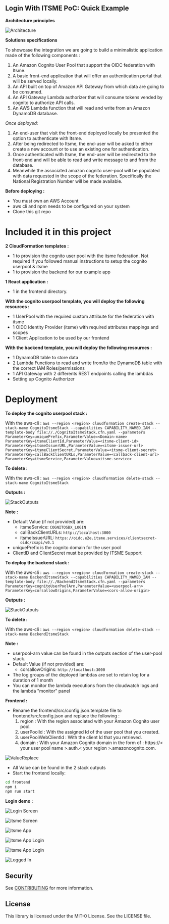 ## Login With ITSME PoC: Quick Example

**Architecture principles**

![Architecture](img/solution.jpg)

**Solutions specifications**

To showcase the integration we are going to build a minimalistic application made of the following components : 

1. An Amazon Cognito User Pool that support the OIDC federation with Itsme. 
2. A basic front-end application that will offer an authentication portal that will be served locally.
3. An API built on top of Amazon API Gateway from which data are going to be consumed.
4. An API Gateway Lambda authorizer that will consume tokens vended by cognito to authorize API calls.
5. An AWS Lambda function that will read and write from an Amazon DynamoDB database.

*Once deployed:* 

1. An end-user that visit the front-end deployed locally be presented the option to authenticate with Itsme.
2. After being redirected to Itsme, the end-user will be asked to either create a new account or to use an existing one for authentication.
3. Once authenticated with Itsme, the end-user will be redirected to the front-end and will be able to read and write message to and from the database.
4. Meanwhile the associated amazon cognito user-pool will be populated with data requested in the scope of the federation. Specifically the National Registration Number will be made available.


**Before deploying :**
- You must own an AWS Account 
- aws cli and npm needs to be configured on your system
- Clone this git repo

# Included it in this project


**2 CloudFormation templates :**
- 1 to provision the cognito user pool with the itsme federation. Not required If you followed manual instructions to setup the cognito userpool & itsme  
- 1 to provision the backend for our example app
  
**1 React application :**
- 1 in the frontend directory. 

**With the cognito userpool template, you will deploy the following resources :**
- 1 UserPool with the required custom attribute for the federation with itsme
- 1 OIDC Identity Provider (itsme) with required attributes mappings and scopes
- 1 Client Application to be used by our frontend

**With the backend template, you will deploy the following resources :**
- 1 DynamoDB table to store data
- 2 Lambda Functions to read and write from/to the DynamoDB table with the correct IAM Roles/permissions
- 1 API Gateway with 2 differents REST endpoints calling the lambdas
- Setting up Cognito Authorizer

# Deployment

**To deploy the cognito userpool stack :** 

With the aws-cli : ``` aws --region <region> cloudformation create-stack --stack-name CognitoItsmeStack --capabilities CAPABILITY_NAMED_IAM --template-body file://./CognitoItsmeStack.cfn.yaml --parameters ParameterKey=uniquePrefix,ParameterValue=<Domain-name> ParameterKey=itsmeClientId,ParameterValue=<itsme-client-id> ParameterKey=itsmeIssuerURL,ParameterValue=<itsme-issuer-url> ParameterKey=itsmeClientSecret,ParameterValue=<itsme-client-secret> ParameterKey=callBackClientURLs,ParameterValue=<callback-client-url> ParameterKey=itsmeService,ParameterValue=<itsme-service> ```

**To delete :**

With the aws-cli : ```aws --region <region> cloudformation delete-stack --stack-name CognitoItsmeStack```

**Outputs :**

![StackOutputs](img/cognitostack-outputs.png)


**Note :**
- Default Value (if not provided) are:
  -  itsmeService:  `COGNITOSBX_LOGIN` 
  -  callBackClientURLs: `http://localhost:3000` 
  -  itsmeIssuerURL: `https://oidc.e2e.itsme.services/clientsecret-oidc/csapi/v0.1`
- uniquePrefix is the cognito domain for the user pool
- ClientID and ClientSecret must be provided by ITSME Support


**To deploy the backend stack :** 

With the aws-cli : ```aws --region <region> cloudformation create-stack --stack-name BackendItsmeStack --capabilities CAPABILITY_NAMED_IAM --template-body file://./BackendItsmeStack.cfn.yaml --parameters ParameterKey=cognitoUserPoolArn,ParameterValue=<userpool-arn> ParameterKey=corsallowOrigins,ParameterValue=<cors-allow-origin>```

**Outputs :**

![StackOutputs](img/backendstack-outputs.png)

**To delete :**

With the aws-cli : ```aws --region <region> cloudformation delete-stack --stack-name BackendItsmeStack```

**Note :**
- userpool-arn value can be found in the outputs section of the user-pool stack.
- Default Value (if not provided) are: 
  - corsallowOrigins: `http://localhost:3000`
- The log groups of the deployed lambdas are set to retain log for a duration of 1 month
- You can monitor the lambda executions from the cloudwatch logs and the lambda "monitor" panel

**Frontend :**
- Rename the frontend/src/config.json.template file to frontend/src/config.json and replace the following : 
    1. region : With the region associated with your Amazon Cognito user pool.
    2. userPoolId : With the assigned Id of the user pool that you created.
    3. userPoolWebClientId : With the client Id that you retrieved.
    4. domain : With your Amazon Cognito domain in the form of : https://< your user pool name >.auth.< your region >.amazoncognito.com.



![ValueReplace](img/conffile.png)

- All Value can be found in the 2 stack outputs
- Start the frontend locally:
```bash
cd frontend
npm i 
npm run start
```

**Login demo :**

![Login Screen](img/login.png)

![itsme Screen](img/itsme.png)

![itsme App](img/itsme-phone.png)

![itsme App Login](img/itsme-phone-2.png)

![itsme App Login](img/itsme-phone-3.png)

![Logged In](img/loggedin.png)


## Security

See [CONTRIBUTING](CONTRIBUTING.md#security-issue-notifications) for more information.

## License

This library is licensed under the MIT-0 License. See the LICENSE file.